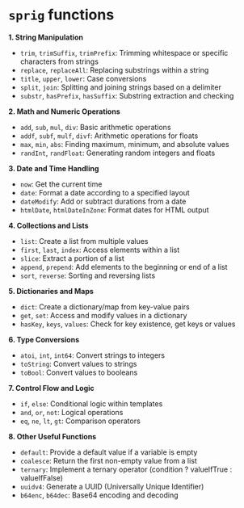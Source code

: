 
# `sprig` functions

**1. String Manipulation**

- `trim`, `trimSuffix`, `trimPrefix`:  Trimming whitespace or specific characters from strings
- `replace`, `replaceAll`: Replacing substrings within a string
- `title`, `upper`, `lower`: Case conversions
- `split`, `join`: Splitting and joining strings based on a delimiter
- `substr`, `hasPrefix`, `hasSuffix`: Substring extraction and checking

**2. Math and Numeric Operations**

- `add`, `sub`, `mul`, `div`:  Basic arithmetic operations
- `addf`, `subf`, `mulf`, `divf`: Arithmetic operations for floats
- `max`, `min`, `abs`: Finding maximum, minimum, and absolute values
- `randInt`, `randFloat`: Generating random integers and floats

**3. Date and Time Handling**

- `now`: Get the current time
- `date`: Format a date according to a specified layout
- `dateModify`: Add or subtract durations from a date
- `htmlDate`, `htmlDateInZone`: Format dates for HTML output

**4. Collections and Lists**

- `list`: Create a list from multiple values
- `first`, `last`, `index`: Access elements within a list
- `slice`: Extract a portion of a list
- `append`, `prepend`: Add elements to the beginning or end of a list
- `sort`, `reverse`: Sorting and reversing lists

**5. Dictionaries and Maps**

- `dict`: Create a dictionary/map from key-value pairs
- `get`, `set`: Access and modify values in a dictionary
- `hasKey`, `keys`, `values`: Check for key existence, get keys or values

**6. Type Conversions**

- `atoi`, `int`, `int64`: Convert strings to integers
- `toString`: Convert values to strings
- `toBool`: Convert values to booleans

**7. Control Flow and Logic**

- `if`, `else`: Conditional logic within templates
- `and`, `or`, `not`: Logical operations
- `eq`, `ne`, `lt`, `gt`: Comparison operators

**8. Other Useful Functions**

- `default`: Provide a default value if a variable is empty
- `coalesce`: Return the first non-empty value from a list
- `ternary`: Implement a ternary operator (condition ? valueIfTrue : valueIfFalse)
- `uuidv4`: Generate a UUID (Universally Unique Identifier)
- `b64enc`, `b64dec`: Base64 encoding and decoding
